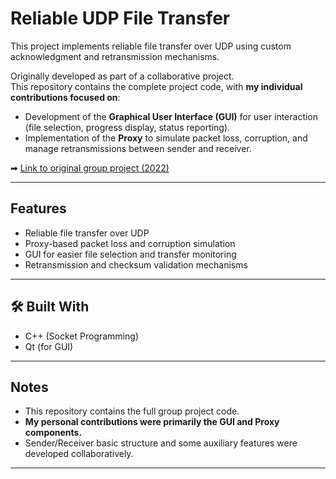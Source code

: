 # Reliable UDP File Transfer

This project implements reliable file transfer over UDP using custom acknowledgment and retransmission mechanisms.

Originally developed as part of a collaborative project.  
This repository contains the complete project code, with **my individual contributions focused on**:
- Development of the **Graphical User Interface (GUI)** for user interaction (file selection, progress display, status reporting).
- Implementation of the **Proxy** to simulate packet loss, corruption, and manage retransmissions between sender and receiver.

➡ [Link to original group project (2022)](https://github.com/ChingChunH/reliable_UDP)

---

## Features
- Reliable file transfer over UDP
- Proxy-based packet loss and corruption simulation
- GUI for easier file selection and transfer monitoring
- Retransmission and checksum validation mechanisms

---

## 🛠 Built With
- C++ (Socket Programming)
- Qt (for GUI)

---

## Notes
- This repository contains the full group project code.
- **My personal contributions were primarily the GUI and Proxy components.**
- Sender/Receiver basic structure and some auxiliary features were developed collaboratively.

---

